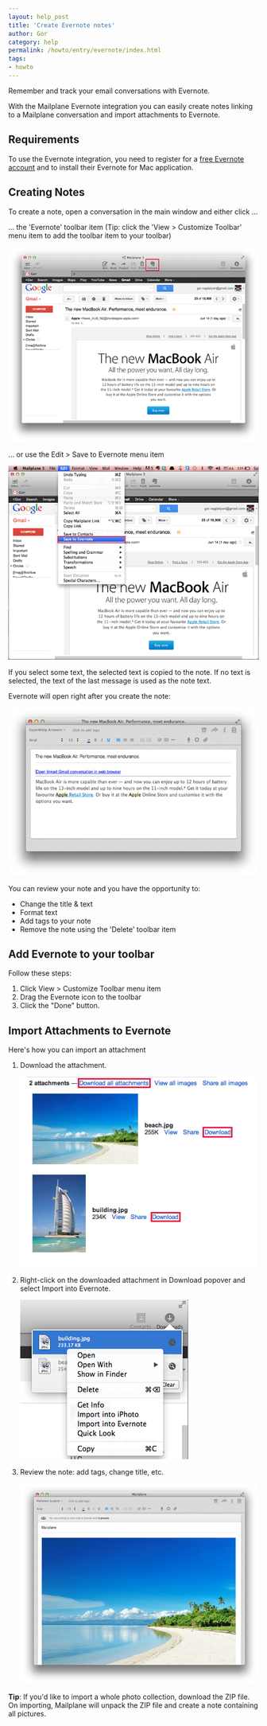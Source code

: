 ```yaml
---
layout: help_post
title: 'Create Evernote notes'
author: Gor
category: help
permalink: /howto/entry/evernote/index.html
tags:
- howto
---
```


Remember and track your email conversations with Evernote.

With the Mailplane Evernote integration you can easily create notes linking to a Mailplane conversation and import attachments to Evernote.


## Requirements

To use the Evernote integration, you need to register for a [free Evernote account](http://www.evernote.com/about/referrer/?code=mailplane) and to install their Evernote for Mac application.


## Creating Notes

To create a note, open a conversation in the main window and either click ...

... the 'Evernote' toolbar item (Tip: click the 'View > Customize Toolbar' menu item to add the toolbar item to your toolbar) 

![screen1](/assets/howto/2011-05-12-evernote/screen1.png)

... or use the Edit > Save to Evernote menu item

![screen2](/assets/howto/2011-05-12-evernote/screen2.png)

If you select some text, the selected text is copied to the note. If no text is selected, the text of the last message is used as the note text.

Evernote will open right after you create the note:

![screen3](/assets/howto/2011-05-12-evernote/screen3.png)

You can review your note and you have the opportunity to:

* Change the title & text
* Format text
* Add tags to your note
* Remove the note using the 'Delete' toolbar item


## Add Evernote to your toolbar

Follow these steps:

1. Click View > Customize Toolbar menu item
2. Drag the Evernote icon to the toolbar
3. Click the "Done" button.


## Import Attachments to Evernote

Here's how you can import an attachment

1. Download the attachment.

	![screen4](/assets/howto/2011-05-12-evernote/screen4.png)

2. Right-click on the downloaded attachment in Download popover and select Import into Evernote.

	![screen5](/assets/howto/2011-05-12-evernote/screen5.png)

3. Review the note: add tags, change title, etc.

	![screen6](/assets/howto/2011-05-12-evernote/screen6.png)

**Tip**: If you'd like to import a whole photo collection, download the ZIP file. On importing, Mailplane will unpack the ZIP file and create a note containing all pictures.
